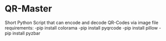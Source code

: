 # QR-Master
Short Python Script that can encode and decode QR-Codes via image file
requirements:
-pip install colorama
-pip install pyqrcode
-pip install pillow
-pip install pyzbar
